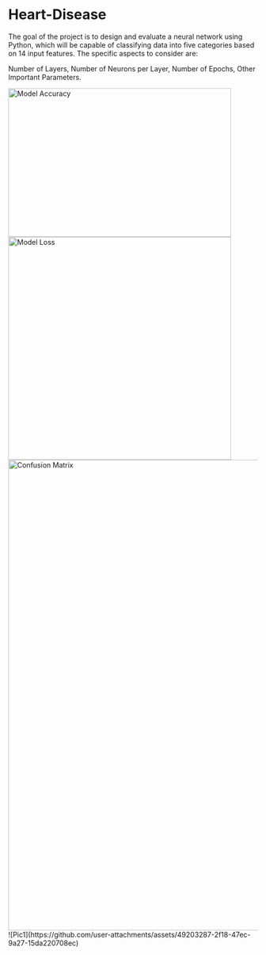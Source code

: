 # Heart-Disease
The goal of the project is to design and evaluate a neural network using Python, which will be capable of classifying data into five categories based on 14 input features. The specific aspects to consider are: 

Number of Layers, Number of Neurons per Layer, Number of Epochs, Other Important Parameters.

<img height="300" width="450" alt="Model Accuracy" src="https://github.com/user-attachments/assets/0ac58b52-5a7c-494e-9af9-803ccfd612cc">
<img width="450" alt="Model Loss" src="https://github.com/user-attachments/assets/18437c59-a547-475f-a317-8ae0c34ae0ac">
<img width="950" alt="Confusion Matrix" src="https://github.com/user-attachments/assets/6cf6aa96-ad5d-4074-bb8e-2decb49fa18f">
![Pic1](https://github.com/user-attachments/assets/49203287-2f18-47ec-9a27-15da220708ec)
